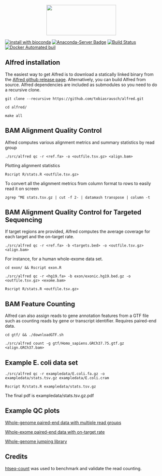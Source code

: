 <p align="center">
<img width="230" height="100" src="https://raw.githubusercontent.com/tobiasrausch/alfred/master/alfred.png">
</p>

[![install with bioconda](https://img.shields.io/badge/install%20with-bioconda-brightgreen.svg?style=flat-square)](http://bioconda.github.io/recipes/alfred/README.html)
[![Anaconda-Server Badge](https://anaconda.org/bioconda/alfred/badges/downloads.svg)](https://anaconda.org/bioconda/alfred)
[![Build Status](https://travis-ci.org/dellytools/delly.svg?branch=master)](https://travis-ci.org/tobiasrausch/alfred)
[![Docker Automated buil](https://img.shields.io/docker/automated/jrottenberg/ffmpeg.svg?style=flat-square)](https://hub.docker.com/r/trausch/alfred/)


Alfred installation
---------------------

The easiest way to get Alfred is to download a statically linked binary from the [Alfred github release page](https://github.com/tobiasrausch/alfred/releases/).
Alternatively, you can build Alfred from source. Alfred dependencies are included as submodules so you need to do a recursive clone.

`git clone --recursive https://github.com/tobiasrausch/alfred.git`

`cd alfred/`

`make all`

BAM Alignment Quality Control
-----------------------------

Alfred computes various alignment metrics and summary statistics by read group

`./src/alfred qc -r <ref.fa> -o <outfile.tsv.gz> <align.bam>`

Plotting alignment statistics

`Rscript R/stats.R <outfile.tsv.gz>`

To convert all the alignment metrics from column format to rows to easily read it on screen

`zgrep ^ME stats.tsv.gz | cut -f 2- | datamash transpose | column -t`


BAM Alignment Quality Control for Targeted Sequencing
-----------------------------------------------------

If target regions are provided, Alfred computes the average coverage for each target and the on-target rate.

`./src/alfred qc -r <ref.fa> -b <targets.bed> -o <outfile.tsv.gz> <align.bam>`

For instance, for a human whole-exome data set.

`cd exon/ && Rscript exon.R`

`./src/alfred qc -r <hg19.fa> -b exon/exonic.hg19.bed.gz -o <outfile.tsv.gz> <exome.bam>`

`Rscript R/stats.R <outfile.tsv.gz>`


BAM Feature Counting
--------------------

Alfred can also assign reads to gene annotation features from a GTF file such as counting reads by gene or transcript identifier. Requires paired-end data.

`cd gtf/ && ./downloadGTF.sh`

`./src/alfred count -g gtf/Homo_sapiens.GRCh37.75.gtf.gz <align.GRCh37.bam>`


Example E. coli data set
------------------------

`./src/alfred qc -r exampledata/E.coli.fa.gz -o exampledata/stats.tsv.gz exampledata/E.coli.cram`

`Rscript R/stats.R exampledata/stats.tsv.gz`

The final pdf is exampledata/stats.tsv.gz.pdf


Example QC plots
----------------

[Whole-genome paired-end data with multiple read groups](https://raw.githubusercontent.com/tobiasrausch/alfred/master/exampleplots/NA06985.pe.pdf)

[Whole-exome paired-end data with on-target rate](https://raw.githubusercontent.com/tobiasrausch/alfred/master/exampleplots/HG00112.wes.pdf)

[Whole-genome jumping library](https://raw.githubusercontent.com/tobiasrausch/alfred/master/exampleplots/HG00513.mp.pdf)


Credits
-------
[htseq-count](http://htseq.readthedocs.io) was used to benchmark and validate the read counting.
